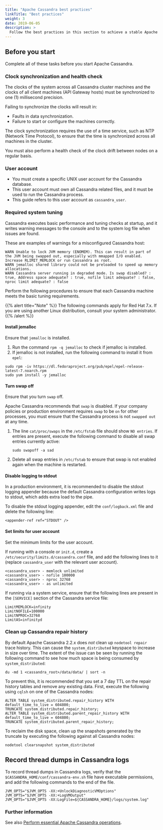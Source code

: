```yaml
---
title: "Apache Cassandra best practices"
linkTitle: "Best practices"
weight: 3
date: 2019-06-05
description: >
  Follow the best practices in this section to achieve a stable Apache Cassandra environment, and to prevent data integrity and performance issues.
---
```

## Before you start

Complete all of these tasks before you start Apache Cassandra.

### Clock synchronization and health check

The clocks of the system across all Cassandra cluster machines and the clocks of all client machines (API Gateway hosts) must be synchronized to one (1) millisecond precision.

Failing to synchronize the clocks will result in:

* Faults in data synchronization.
* Failure to start or configure the machines correctly.

The clock synchronization requires the use of a time service, such as NTP (Network Time Protocol), to ensure that the time is synchronized across all machines in the cluster.

You must also perform a health check of the clock drift between nodes on a regular basis.

### User account

* You must create a specific UNIX user account for the Cassandra database.
* This user account must own all Cassandra related files, and it must be used to run the Cassandra process.
* This guide refers to this user account as `cassandra_user`.

### Required system tuning

Cassandra executes basic performance and tuning checks at startup, and it writes warning messages to the console and to the system log file when issues are found.

These are examples of warnings for a misconfigured Cassandra host:

  ```
  WARN Unable to lock JVM memory (ENOMEM). This can result in part of the JVM being swapped out, especially with mmapped I/O enabled. Increase RLIMIT_MEMLOCK or run Cassandra as root.
  WARN jemalloc shared library could not be preloaded to speed up memory allocations.
  WARN Cassandra server running in degraded mode. Is swap disabled? : true, Address space adequate? : true, nofile limit adequate? : false, nproc limit adequate? : false
  ```

Perform the following procedures to ensure that each Cassandra machine meets the basic tuning requirements.

{{% alert title="Note" %}}
The following commands apply for Red Hat 7.x. If you are using another Linux distribution, consult your system administrator.
{{% /alert %}}

#### Install jemalloc

Ensure that `jemalloc` is installed.

1. Run the command `rpm -q jemalloc` to check if jemalloc is installed.
2. If jemalloc is not installed, run the following command to install it from `epel`:

  ```
  sudo rpm -iv https://dl.fedoraproject.org/pub/epel/epel-release-latest-7.noarch.rpm
  sudo yum install -y jemalloc
  ```

#### Turn swap off

Ensure that you turn `swap` off.

Apache Cassandra recommends that `swap` is disabled. If your company policies or production environment requires `swap` to be `on` for other processes, you must ensure that the Cassandra process is not `swapped out` at any time.

1. The line `cat/proc/swaps` in the `/etc/fstab` file should show `NO entries`. If entries are present, execute the following command to disable all swap entries currently active:

    ```
    sudo swapoff -a sad
    ```

2. Delete all swap entries in `/etc/fstab` to ensure that swap is not enabled again when the machine is restarted.

#### Disable logging to stdout

In a production environment, it is recommended to disable the stdout logging appender because the default Cassandra configuration writes logs to stdout, which adds extra load to the pipe.

To disable the stdout logging appender, edit the `conf/logback.xml` file and delete the following line:

  ```
  <appender-ref ref="STDOUT" />
  ```

#### Set limits for user account

Set the minimum limits for the user account.

If running with a console or `init.d`, create a `/etc/security/limits.d/cassandra.conf` file, and add the following lines to it (replace `cassandra_user` with the relevant user account).

  ```
  <cassandra_user> - memlock unlimited
  <cassandra_user> - nofile 100000
  <cassandra_user> - nproc 32768
  <cassandra_user> - as unlimited
  ```

If running via a system service, ensure that the following lines are present in the `[SERVICE]` section of the Cassandra service file:

  ```
  LimitMEMLOCK=infinity
  LimitNOFILE=100000
  LimitNPROC=32768
  LimitAS=infinityd
  ```

### Clean up Cassandra repair history

By default Apache Cassandra 2.2.x does *not* clean up `nodetool repair` trace history. This can cause the `system_distributed` keyspace to increase in size over time. The extent of the issue can be seen by running the following command to see how much space is being consumed by `system_distributed`:

  ```
  du -md 1 <cassandra_root>/data/data/ | sort -n
  ```

To prevent this, it is recommended that you set a 7 day TTL on the repair history tables and remove any existing data. First, execute the following using `cqlsh` on one of the Cassandra nodes:

  ```cql
  ALTER TABLE system_distributed.repair_history WITH default_time_to_live = 604800;
  TRUNCATE system_distributed.repair_history;
  ALTER TABLE system_distributed.parent_repair_history WITH default_time_to_live = 604800;
  TRUNCATE system_distributed.parent_repair_history;
  ```

To reclaim the disk space, clean up the snapshots generated by the truncate by executing the following against all Cassandra nodes:

  ```
  nodetool clearsnapshot system_distributed
  ```

## Record thread dumps in Cassandra logs

To record thread dumps in Cassandra logs, verify that the `$CASSANDRA_HOME/conf/cassandra-env.sh` file have executable permissions, and add the following commands to the end of the file.

  ```
  JVM_OPTS="$JVM_OPTS -XX:+UnlockDiagnosticVMOptions"
  JVM_OPTS="$JVM_OPTS -XX:+LogVMOutput"
  JVM_OPTS="$JVM_OPTS -XX:LogFile=${CASSANDRA_HOME}/logs/system.log"
  ```

### Further information

See also [Perform essential Apache Cassandra operations](/docs/cass_admin/cassandra_ops/).
